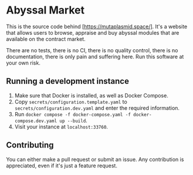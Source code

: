 # Abyssal Market

This is the source code behind [https://mutaplasmid.space/]. It's a website that
allows users to browse, appraise and buy abyssal modules that are available on
the contract market.

There are no tests, there is no CI, there is no quality control, there is no
documentation, there is only pain and suffering here. Run this software at your
own risk.

## Running a development instance

1. Make sure that Docker is installed, as well as Docker Compose.
1. Copy `secrets/configuration.template.yaml` to
   `secrets/configuration.dev.yaml` and enter the required information.
1. Run `docker compose -f docker-compose.yaml -f docker-compose.dev.yaml up
   --build`.
1. Visit your instance at `localhost:33760`.

## Contributing

You can either make a pull request or submit an issue. Any contribution is
appreciated, even if it's just a feature request.
